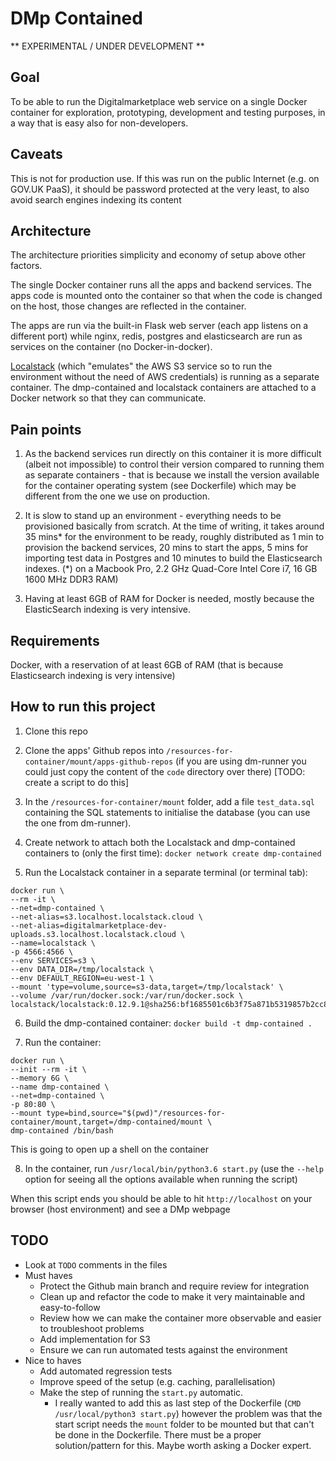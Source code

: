 # DMp Contained

** EXPERIMENTAL / UNDER DEVELOPMENT **

## Goal

To be able to run the Digitalmarketplace web service on a single Docker container for 
exploration, prototyping, development and testing purposes, in a way that is easy also for non-developers.

## Caveats

This is not for production use. If this was run on the public Internet (e.g. on GOV.UK PaaS),
it should be password protected at the very least, to also avoid search engines indexing its content


## Architecture

The architecture priorities simplicity and economy of setup above other factors.

The single Docker container runs all the apps and backend services. The apps code is mounted onto the container so that 
when the code is changed on the host, those changes are reflected in the container.

The apps are run via the built-in Flask web server (each app listens on a different port) while nginx, redis, 
postgres and elasticsearch are run as services on the container (no Docker-in-docker).

[Localstack](https://github.com/localstack/localstack) (which "emulates" the AWS S3 service so to run the environment
without the need of AWS credentials) is running as a separate container. 
The dmp-contained and localstack containers are  attached to a Docker network so that they can communicate.

## Pain points

1. As the backend services run directly on this container it is more difficult (albeit not impossible) to control
their version compared to running them as separate containers - that is because we install the version available
for the container operating system (see Dockerfile) which may be different from the one we use on production.

2. It is slow to stand up an environment - everything needs to be provisioned basically from scratch.
At the time of writing, it takes around 35 mins* for the environment to be ready, roughly distributed as
   1 min to provision the backend services, 20 mins to start the apps, 5 mins for importing test data in Postgres
   and 10 minutes to build the Elasticsearch indexes.
   (*) on a Macbook Pro, 2.2 GHz Quad-Core Intel Core i7, 16 GB 1600 MHz DDR3 RAM)

3. Having at least 6GB of RAM for Docker is needed, mostly because the ElasticSearch indexing is very intensive.



## Requirements

Docker, with a reservation of at least 6GB of RAM (that is because Elasticsearch indexing is very intensive)


## How to run this project

1. Clone this repo

2. Clone the apps' Github repos into `/resources-for-container/mount/apps-github-repos` (if you are using dm-runner you
   could just copy the content of the `code` directory over there) [TODO: create a script to do this]

3. In the `/resources-for-container/mount` folder, add a file `test_data.sql` containing the SQL statements 
  to initialise the database (you can use the one from dm-runner).

4. Create network to attach both the Localstack and dmp-contained containers to (only the first time):
   `docker network create dmp-contained`

5. Run the Localstack container in a separate terminal (or terminal tab):
  ```
  docker run \
  --rm -it \
  --net=dmp-contained \
  --net-alias=s3.localhost.localstack.cloud \
  --net-alias=digitalmarketplace-dev-uploads.s3.localhost.localstack.cloud \
  --name=localstack \
  -p 4566:4566 \
  --env SERVICES=s3 \
  --env DATA_DIR=/tmp/localstack \
  --env DEFAULT_REGION=eu-west-1 \
  --mount 'type=volume,source=s3-data,target=/tmp/localstack' \
  --volume /var/run/docker.sock:/var/run/docker.sock \
  localstack/localstack:0.12.9.1@sha256:bf1685501c6b3f75a871b5319857b2cc88158eb80a225afe8abef9a935d5148a
  ``` 

6. Build the dmp-contained container: `docker build -t dmp-contained .`

7. Run the container:
  ```
  docker run \
  --init --rm -it \
  --memory 6G \
  --name dmp-contained \
  --net=dmp-contained \
  -p 80:80 \
  --mount type=bind,source="$(pwd)"/resources-for-container/mount,target=/dmp-contained/mount \
  dmp-contained /bin/bash
  ``` 
  This is going to open up a shell on the container

8. In the container, run `/usr/local/bin/python3.6 start.py` (use the `--help` option for seeing all the options
   available when running the script) 

When this script ends you should be able to hit `http://localhost` on your browser (host environment) and see a
DMp webpage

## TODO
* Look at `TODO` comments in the files
* Must haves
  * Protect the Github main branch and require review for integration
  * Clean up and refactor the code to make it very maintainable and easy-to-follow
  * Review how we can make the container more observable and easier to troubleshoot problems
  * Add implementation for S3
  * Ensure we can run automated tests against the environment
* Nice to haves
  * Add automated regression tests
  * Improve speed of the setup (e.g. caching, parallelisation)
  * Make the step of running the `start.py` automatic.
    * I really wanted to add this as last step of the Dockerfile (`CMD /usr/local/python3 start.py`)
      however the problem was that the start script needs the `mount` folder to be mounted
      but that can't be done in the Dockerfile.
      There must be a proper solution/pattern for this. Maybe worth asking a Docker expert.